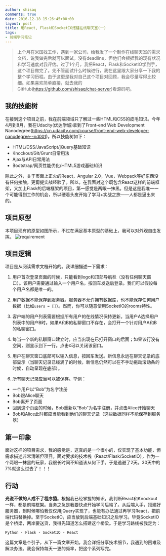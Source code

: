 ```yaml
---
author: shisaq
comments: true
date: 2016-12-18 15:26:45+00:00
layout: post
title: 用React, Flask和SocketIO搭建在线聊天室(一)
tags:
- 前端学习笔记
---
```


> 上个月在米国找工作，遇到一家公司，给我发了一个制作在线聊天室的需求文档，说我做完后就可以面试。没有deadline，但他们会根据我的现有状况和学习速度对我评估。过了1个月，我把React，Flask和SocketIO学到手，这个项目做完了。先不管面试什么时候进行，我在这里跟大家分享一下我的整个学习历程。由于这更是我对自己这个项目对回顾，我会尽量写得比较细。如果喜欢简单直接，就去我的GitHub(https://github.com/shisaq/chat-server)看源码吧。
 
## 我的技能树

在接到这个项目之前，我在前端领域只了解过一些HTML和CSS的皮毛知识。今年4月到8月，我在Udacity(优达学城)拿到了Front-end Web Development Nanodegree(https://cn.udacity.com/course/front-end-web-developer-nanodegree--nd001)，所以技能树如下：

 * HTML/CSS/JavaScript/jQuery基础知识
 * Knockout/Git/Grunt日常用法
 * Ajax与API日常用法
 * Bootstrap/网页性能优化/HTML5游戏基础知识

除此之外，关于市面上正火的React，Angular 2.0，Vue，Webpack等好东西没有任何接触，更甭提实战经验了。所以，在我面对这个既包含React这样的前端框架，又加上Flask的后端框架的项目，第一感觉是两眼一抹黑。但是这是我唯一一个可能得到工作的机会，所以硬着头皮开始了学习+实战之旅——人都是逼出来的。

## 项目原型

本项目现有的原型如图所示，不过在满足基本原型的基础上，我可以对外观自由发挥。
![requirement](http://7xpx1z.com1.z0.glb.clouddn.com/Snip20161218_1.png)

## 项目逻辑
项目是从阅读需求文档开始的。我详细描述一下需求：

1. 用户首次登录页面的时候，只能看到logo和顶部导航栏（没有任何聊天窗口）。该用户需要通过输入一个用户名，按回车发送后登录。我们可以假设每个用户名都是唯一的。

2. 用户数据不能保存到服务器。服务器不允许拥有数据库，也不能保存任何用户数据（比如`users = []`）。然而，你可以随意使用SocketIO的rooms特性。

3. 客户端的用户列表需要根据所有用户的在线情况保持更新。当用户A选择用户列表中的用户B时，如果A和B的私聊窗口不存在，会打开一个针对用户A和B的私聊窗口。

4. 每当一个新的私聊窗口建立时，应当出现在已打开窗口的后面；如果该行没有空间，则显示到下一行。点击`X`可以关闭该窗口。

5. 用户在聊天窗口底部可以输入信息，按回车发送。新信息永远在聊天记录的底部显示（当聊天记录已经满了的时候，新信息仍然可以在不手动拖动滚动条的时候，自动呈现在底部）。

6. 所有聊天记录应当可以被保存。举例：

 * 一个用户以“Bob”为名字注册
 * Bob跟Alice聊天
 * Bob离开了页面
 * 回到这个页面的时候，Bob重新以“Bob”为名字注册，并点击Alice开始聊天
 * Bob和Alice此时都应当能看到他们的聊天记录（这些数据同样不能保存到服务器）

## 第一印象

面对这样的项目需求，我的感觉是，这真的是一个很小的，仅实现了基本功能，但需求描述非常清晰但项目。面对要求的技术栈（React/Flask/SocketIO），作为一个两眼一抹黑的玩家，我很长时间不知道该从何下手。于是逃避了2天。30天中的7%就这么过去了！！！

## 行动

**光说不做的人成不了程序猿**。根据我已经掌握的知识，我判断React和Knockout一样，都是前端框架。当务之急是我要快点开始学习后端了。从后端入手，搭建好服务器，到时候哪怕我仅仅用jQuery实现了，也能有办法通过再学习React，把前端代码替换掉。至于SocketIO，应当放到后端基础知识之后学习。毕竟SocketIO是个桥梁，两岸要送货，我得先知道怎么搭建这个桥梁。于是学习路线被我定为：

`Python - Flask - SocketIO - React`

这篇文章是个引子，从下一篇文章开始，我会详细分享技术细节，我遇到的困难及解决办法。我会保持每天一更的频率，把这个系列写完。